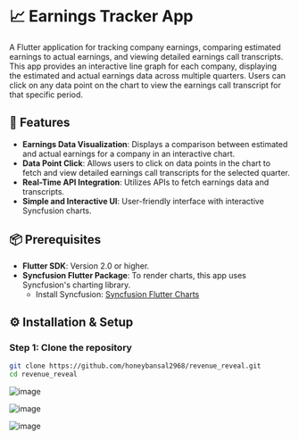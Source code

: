 # 📈 Earnings Tracker App

A Flutter application for tracking company earnings, comparing estimated earnings to actual earnings, and viewing detailed earnings call transcripts. This app provides an interactive line graph for each company, displaying the estimated and actual earnings data across multiple quarters. Users can click on any data point on the chart to view the earnings call transcript for that specific period.

## 🎯 Features
- **Earnings Data Visualization**: Displays a comparison between estimated and actual earnings for a company in an interactive chart.
- **Data Point Click**: Allows users to click on data points in the chart to fetch and view detailed earnings call transcripts for the selected quarter.
- **Real-Time API Integration**: Utilizes APIs to fetch earnings data and transcripts.
- **Simple and Interactive UI**: User-friendly interface with interactive Syncfusion charts.

## 📦 Prerequisites
- **Flutter SDK**: Version 2.0 or higher.
- **Syncfusion Flutter Package**: To render charts, this app uses Syncfusion's charting library.
  - Install Syncfusion: [Syncfusion Flutter Charts](https://pub.dev/packages/syncfusion_flutter_charts)

## ⚙️ Installation & Setup

### Step 1: Clone the repository
```bash
git clone https://github.com/honeybansal2968/revenue_reveal.git
cd revenue_reveal
```

![image](https://github.com/user-attachments/assets/3fdeef99-fdde-40a0-92f8-851163e07807)

![image](https://github.com/user-attachments/assets/b7a1e842-647c-4c55-9f09-5b3195324111)

![image](https://github.com/user-attachments/assets/57974602-1556-4dd2-837e-3b32cbdd8e83)

